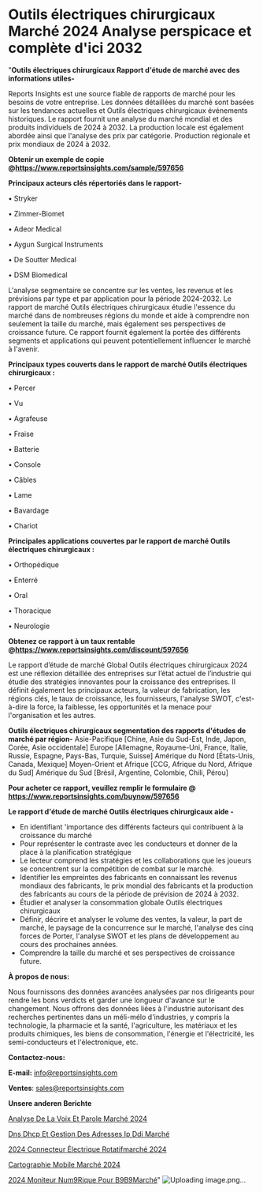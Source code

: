 # Outils électriques chirurgicaux Marché 2024 Analyse perspicace et complète d'ici 2032

"<strong>Outils électriques chirurgicaux Rapport d'étude de marché avec des informations utiles-</strong>

Reports Insights est une source fiable de rapports de marché pour les besoins de votre entreprise. Les données détaillées du marché sont basées sur les tendances actuelles et Outils électriques chirurgicaux événements historiques. Le rapport fournit une analyse du marché mondial et des produits individuels de 2024 à 2032. La production locale est également abordée ainsi que l'analyse des prix par catégorie. Production régionale et prix mondiaux de 2024 à 2032.

<strong><b>Obtenir un exemple de copie @</b></strong><a href=https://www.reportsinsights.com/sample/597656><strong><b>https://www.reportsinsights.com/sample/597656</b></strong></a>

<b>Principaux acteurs clés répertoriés dans le rapport-</b>

<b> </b>• Stryker

• Zimmer-Biomet

• Adeor Medical

• Aygun Surgical Instruments

• De Soutter Medical

• DSM Biomedical

L'analyse segmentaire se concentre sur les ventes, les revenus et les prévisions par type et par application pour la période 2024-2032. Le rapport de marché Outils électriques chirurgicaux étudie l'essence du marché dans de nombreuses régions du monde et aide à comprendre non seulement la taille du marché, mais également ses perspectives de croissance future. Ce rapport fournit également la portée des différents segments et applications qui peuvent potentiellement influencer le marché à l'avenir.

<strong>Principaux types couverts dans le rapport de marché Outils électriques chirurgicaux :</strong>

• Percer

• Vu

• Agrafeuse

• Fraise

• Batterie

• Console

• Câbles

• Lame

• Bavardage

• Chariot

<strong>Principales applications couvertes par le rapport de marché Outils électriques chirurgicaux :</strong>

• Orthopédique

• Enterré

• Oral

• Thoracique

• Neurologie

<strong><b>Obtenez ce rapport à un taux rentable @</b></strong><a href=https://www.reportsinsights.com/discount/597656><strong><b>https://www.reportsinsights.com/discount/597656</b></strong></a>

Le rapport d’étude de marché Global Outils électriques chirurgicaux 2024 est une réflexion détaillée des entreprises sur l’état actuel de l’industrie qui étudie des stratégies innovantes pour la croissance des entreprises. Il définit également les principaux acteurs, la valeur de fabrication, les régions clés, le taux de croissance, les fournisseurs, l'analyse SWOT, c'est-à-dire la force, la faiblesse, les opportunités et la menace pour l'organisation et les autres.

<strong>Outils électriques chirurgicaux segmentation des rapports d'études de marché par région-</strong>
Asie-Pacifique [Chine, Asie du Sud-Est, Inde, Japon, Corée, Asie occidentale]
Europe [Allemagne, Royaume-Uni, France, Italie, Russie, Espagne, Pays-Bas, Turquie, Suisse]
Amérique du Nord [États-Unis, Canada, Mexique]
Moyen-Orient et Afrique [CCG, Afrique du Nord, Afrique du Sud]
Amérique du Sud [Brésil, Argentine, Colombie, Chili, Pérou]

<strong>Pour acheter ce rapport, veuillez remplir le formulaire @   <a href=https://www.reportsinsights.com/buynow/597656>https://www.reportsinsights.com/buynow/597656</a></strong>

<strong>Le rapport d'étude de marché Outils électriques chirurgicaux aide -</strong>
<ul>
  <li>En identifiant 'importance des différents facteurs qui contribuent à la croissance du marché</li>
  <li>Pour représenter le contraste avec les conducteurs et donner de la place à la planification stratégique</li>
  <li>Le lecteur comprend les stratégies et les collaborations que les joueurs se concentrent sur la compétition de combat sur le marché.</li>
  <li>Identifier les empreintes des fabricants en connaissant les revenus mondiaux des fabricants, le prix mondial des fabricants et la production des fabricants au cours de la période de prévision de 2024 à 2032.</li>
  <li>Étudier et analyser la consommation globale Outils électriques chirurgicaux</li>
  <li>Définir, décrire et analyser le volume des ventes, la valeur, la part de marché, le paysage de la concurrence sur le marché, l'analyse des cinq forces de Porter, l'analyse SWOT et les plans de développement au cours des prochaines années.</li>
  <li>Comprendre la taille du marché et ses perspectives de croissance future.</li>
</ul>
<strong>À propos de nous:</strong>

Nous fournissons des données avancées analysées par nos dirigeants pour rendre les bons verdicts et garder une longueur d'avance sur le changement. Nous offrons des données liées à l'industrie autorisant des recherches pertinentes dans un méli-mélo d'industries, y compris la technologie, la pharmacie et la santé, l'agriculture, les matériaux et les produits chimiques, les biens de consommation, l'énergie et l'électricité, les semi-conducteurs et l'électronique, etc.

<strong>Contactez-nous:</strong>

<strong>E-mail:</strong> <a href=mailto:info@reportsinsights.com>info@reportsinsights.com</a>

<strong>Ventes</strong>: <a href=mailto:sales@reportsinsights.com>sales@reportsinsights.com</a>

<strong>Unsere anderen Berichte</strong>

<a href=https://www.linkedin.com/pulse/analyse-de-la-voix-et-parole-marché-facteurs-qfqnc/>Analyse De La Voix Et Parole Marché 2024</a>

<a href=https://www.linkedin.com/pulse/dns-dhcp-et-gestion-des-adresses-ip-ddi-march%C3%A9-61llc/>Dns Dhcp Et Gestion Des Adresses Ip Ddi Marché</a>

<a href=https://www.linkedin.com/pulse/2024-connecteur-électrique-rotatifmarché-segmentation-hf23c/>2024 Connecteur Électrique Rotatifmarché 2024</a>

<a href=https://www.linkedin.com/pulse/cartographie-mobile-marchéperspectives-futures-4vt9c/>Cartographie Mobile Marché 2024</a>

<a href=https://www.linkedin.com/pulse/2024-moniteur-num%C3%A9rique-pour-b%C3%A9b%C3%A9march%C3%A9-domaines-le05c/>2024 Moniteur Num9Rique Pour B9B9Marché</a>"
![Uploading image.png…]()
